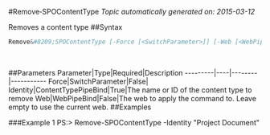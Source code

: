#Remove&#8209;SPOContentType
*Topic automatically generated on: 2015-03-12*

Removes a content type
##Syntax
```powershell
Remove&#8209;SPOContentType [-Force [<SwitchParameter>]] [-Web [<WebPipeBind>]] -Identity [<ContentTypePipeBind>]
```
&nbsp;

##Parameters
Parameter|Type|Required|Description
---------|----|--------|-----------
Force|SwitchParameter|False|
Identity|ContentTypePipeBind|True|The name or ID of the content type to remove
Web|WebPipeBind|False|The web to apply the command to. Leave empty to use the current web.
##Examples

###Example 1
    PS:> Remove-SPOContentType -Identity "Project Document"

